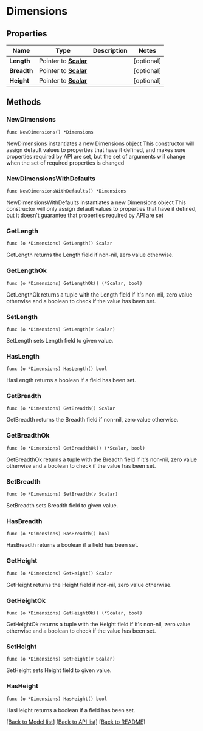# Dimensions

## Properties

Name | Type | Description | Notes
------------ | ------------- | ------------- | -------------
**Length** | Pointer to [**Scalar**](Scalar.md) |  | [optional] 
**Breadth** | Pointer to [**Scalar**](Scalar.md) |  | [optional] 
**Height** | Pointer to [**Scalar**](Scalar.md) |  | [optional] 

## Methods

### NewDimensions

`func NewDimensions() *Dimensions`

NewDimensions instantiates a new Dimensions object
This constructor will assign default values to properties that have it defined,
and makes sure properties required by API are set, but the set of arguments
will change when the set of required properties is changed

### NewDimensionsWithDefaults

`func NewDimensionsWithDefaults() *Dimensions`

NewDimensionsWithDefaults instantiates a new Dimensions object
This constructor will only assign default values to properties that have it defined,
but it doesn't guarantee that properties required by API are set

### GetLength

`func (o *Dimensions) GetLength() Scalar`

GetLength returns the Length field if non-nil, zero value otherwise.

### GetLengthOk

`func (o *Dimensions) GetLengthOk() (*Scalar, bool)`

GetLengthOk returns a tuple with the Length field if it's non-nil, zero value otherwise
and a boolean to check if the value has been set.

### SetLength

`func (o *Dimensions) SetLength(v Scalar)`

SetLength sets Length field to given value.

### HasLength

`func (o *Dimensions) HasLength() bool`

HasLength returns a boolean if a field has been set.

### GetBreadth

`func (o *Dimensions) GetBreadth() Scalar`

GetBreadth returns the Breadth field if non-nil, zero value otherwise.

### GetBreadthOk

`func (o *Dimensions) GetBreadthOk() (*Scalar, bool)`

GetBreadthOk returns a tuple with the Breadth field if it's non-nil, zero value otherwise
and a boolean to check if the value has been set.

### SetBreadth

`func (o *Dimensions) SetBreadth(v Scalar)`

SetBreadth sets Breadth field to given value.

### HasBreadth

`func (o *Dimensions) HasBreadth() bool`

HasBreadth returns a boolean if a field has been set.

### GetHeight

`func (o *Dimensions) GetHeight() Scalar`

GetHeight returns the Height field if non-nil, zero value otherwise.

### GetHeightOk

`func (o *Dimensions) GetHeightOk() (*Scalar, bool)`

GetHeightOk returns a tuple with the Height field if it's non-nil, zero value otherwise
and a boolean to check if the value has been set.

### SetHeight

`func (o *Dimensions) SetHeight(v Scalar)`

SetHeight sets Height field to given value.

### HasHeight

`func (o *Dimensions) HasHeight() bool`

HasHeight returns a boolean if a field has been set.


[[Back to Model list]](../README.md#documentation-for-models) [[Back to API list]](../README.md#documentation-for-api-endpoints) [[Back to README]](../README.md)


